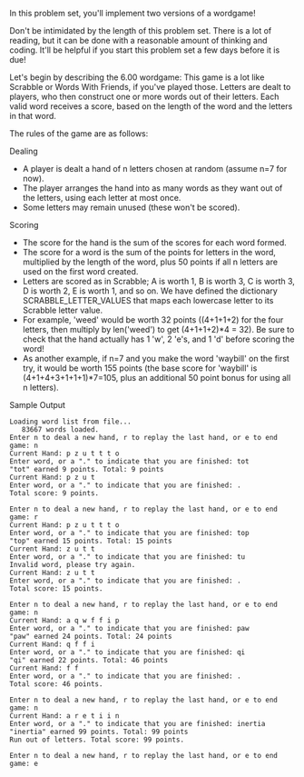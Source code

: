 In this problem set, you'll implement two versions of a wordgame!

Don't be intimidated by the length of this problem set. There is a lot of reading, but it can be done with a reasonable amount of thinking and coding. It'll be helpful if you start this problem set a few days before it is due!

Let's begin by describing the 6.00 wordgame: This game is a lot like Scrabble or Words With Friends, if you've played those. Letters are dealt to players, who then construct one or more words out of their letters. Each valid word receives a score, based on the length of the word and the letters in that word.

The rules of the game are as follows:

Dealing

* A player is dealt a hand of n letters chosen at random (assume n=7 for now).
* The player arranges the hand into as many words as they want out of the letters, using each letter at most once.
* Some letters may remain unused (these won't be scored).

Scoring

* The score for the hand is the sum of the scores for each word formed.
* The score for a word is the sum of the points for letters in the word, multiplied by the length of the word, plus 50 points if all n letters are used on the first word created.
* Letters are scored as in Scrabble; A is worth 1, B is worth 3, C is worth 3, D is worth 2, E is worth 1, and so on. We have defined the dictionary SCRABBLE_LETTER_VALUES that maps each lowercase letter to its Scrabble letter value.
* For example, 'weed' would be worth 32 points ((4+1+1+2) for the four letters, then multiply by len('weed') to get (4+1+1+2)\*4 = 32). Be sure to check that the hand actually has 1 'w', 2 'e's, and 1 'd' before scoring the word!
* As another example, if n=7 and you make the word 'waybill' on the first try, it would be worth 155 points (the base score for 'waybill' is (4+1+4+3+1+1+1)\*7=105, plus an additional 50 point bonus for using all n letters).

Sample Output

```
Loading word list from file...
   83667 words loaded.
Enter n to deal a new hand, r to replay the last hand, or e to end game: n
Current Hand: p z u t t t o
Enter word, or a "." to indicate that you are finished: tot
"tot" earned 9 points. Total: 9 points
Current Hand: p z u t
Enter word, or a "." to indicate that you are finished: .
Total score: 9 points.

Enter n to deal a new hand, r to replay the last hand, or e to end game: r
Current Hand: p z u t t t o
Enter word, or a "." to indicate that you are finished: top
"top" earned 15 points. Total: 15 points
Current Hand: z u t t
Enter word, or a "." to indicate that you are finished: tu
Invalid word, please try again.
Current Hand: z u t t
Enter word, or a "." to indicate that you are finished: .
Total score: 15 points.

Enter n to deal a new hand, r to replay the last hand, or e to end game: n
Current Hand: a q w f f i p
Enter word, or a "." to indicate that you are finished: paw
"paw" earned 24 points. Total: 24 points
Current Hand: q f f i
Enter word, or a "." to indicate that you are finished: qi
"qi" earned 22 points. Total: 46 points
Current Hand: f f
Enter word, or a "." to indicate that you are finished: .
Total score: 46 points.

Enter n to deal a new hand, r to replay the last hand, or e to end game: n
Current Hand: a r e t i i n
Enter word, or a "." to indicate that you are finished: inertia
"inertia" earned 99 points. Total: 99 points
Run out of letters. Total score: 99 points.

Enter n to deal a new hand, r to replay the last hand, or e to end game: e
```